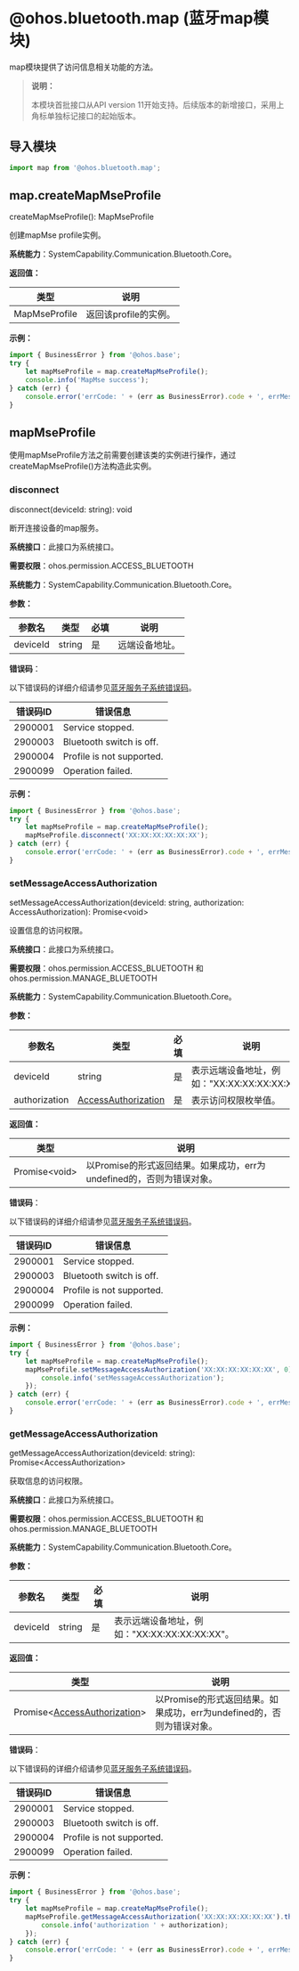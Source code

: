 # @ohos.bluetooth.map (蓝牙map模块)

map模块提供了访问信息相关功能的方法。

> **说明：**
>
> 本模块首批接口从API version 11开始支持。后续版本的新增接口，采用上角标单独标记接口的起始版本。



## 导入模块

```js
import map from '@ohos.bluetooth.map';
```


## map.createMapMseProfile<a name="createMapMseProfile"></a>

createMapMseProfile(): MapMseProfile

创建mapMse profile实例。

**系统能力**：SystemCapability.Communication.Bluetooth.Core。

**返回值：**

| 类型                            | 说明         |
| ----------------------------- | ---------- |
| MapMseProfile | 返回该profile的实例。 |

**示例：**

```js
import { BusinessError } from '@ohos.base';
try {
    let mapMseProfile = map.createMapMseProfile();
    console.info('MapMse success');
} catch (err) {
    console.error('errCode: ' + (err as BusinessError).code + ', errMessage: ' + (err as BusinessError).message);
}
```


## mapMseProfile

使用mapMseProfile方法之前需要创建该类的实例进行操作，通过createMapMseProfile()方法构造此实例。


### disconnect<a name="MapMseProfile-disconnect"></a>

disconnect(deviceId: string): void

断开连接设备的map服务。

**系统接口**：此接口为系统接口。

**需要权限**：ohos.permission.ACCESS_BLUETOOTH

**系统能力**：SystemCapability.Communication.Bluetooth.Core。

**参数：**

| 参数名    | 类型     | 必填   | 说明      |
| ------ | ------ | ---- | ------- |
| deviceId | string | 是    | 远端设备地址。 |

**错误码**：

以下错误码的详细介绍请参见[蓝牙服务子系统错误码](../errorcodes/errorcode-bluetoothManager.md)。

| 错误码ID | 错误信息 |
| -------- | ---------------------------- |
|2900001 | Service stopped.                         |
|2900003 | Bluetooth switch is off.                 |
|2900004 | Profile is not supported.                |
|2900099 | Operation failed.                        |

**示例：**

```js
import { BusinessError } from '@ohos.base';
try {
    let mapMseProfile = map.createMapMseProfile();
    mapMseProfile.disconnect('XX:XX:XX:XX:XX:XX');
} catch (err) {
    console.error('errCode: ' + (err as BusinessError).code + ', errMessage: ' + (err as BusinessError).message);
}
```

### setMessageAccessAuthorization<a name="MapMseProfile-setMessageAccessAuthorization"></a>

setMessageAccessAuthorization(deviceId: string, authorization: AccessAuthorization): Promise&lt;void&gt;

设置信息的访问权限。

**系统接口**：此接口为系统接口。

**需要权限**：ohos.permission.ACCESS_BLUETOOTH 和 ohos.permission.MANAGE_BLUETOOTH

**系统能力**：SystemCapability.Communication.Bluetooth.Core。

**参数：**

| 参数名      | 类型     | 必填   | 说明                                  |
| -------- | ------ | ---- | ----------------------------------- |
| deviceId | string | 是    | 表示远端设备地址，例如："XX:XX:XX:XX:XX:XX"。 |
| authorization | [AccessAuthorization](js-apis-bluetooth-constant.md#AccessAuthorization) | 是    | 表示访问权限枚举值。 |

**返回值：**

| 类型                                              | 说明                |
| ------------------------------------------------- | ------------------- |
| Promise&lt;void&gt; | 以Promise的形式返回结果。如果成功，err为undefined的，否则为错误对象。 |

**错误码**：

以下错误码的详细介绍请参见[蓝牙服务子系统错误码](../errorcodes/errorcode-bluetoothManager.md)。

| 错误码ID | 错误信息 |
| -------- | ---------------------------- |
|2900001 | Service stopped.                         |
|2900003 | Bluetooth switch is off.                 |
|2900004 | Profile is not supported.                |
|2900099 | Operation failed.                        |

**示例：**

```js
import { BusinessError } from '@ohos.base';
try {
    let mapMseProfile = map.createMapMseProfile();
    mapMseProfile.setMessageAccessAuthorization('XX:XX:XX:XX:XX:XX', 0).then(() => {
        console.info('setMessageAccessAuthorization');
    });
} catch (err) {
    console.error('errCode: ' + (err as BusinessError).code + ', errMessage: ' + (err as BusinessError).message);
}
```

### getMessageAccessAuthorization<a name="MapMseProfile-getMessageAccessAuthorization"></a>

getMessageAccessAuthorization(deviceId: string): Promise&lt;AccessAuthorization&gt;

获取信息的访问权限。

**系统接口**：此接口为系统接口。

**需要权限**：ohos.permission.ACCESS_BLUETOOTH 和 ohos.permission.MANAGE_BLUETOOTH

**系统能力**：SystemCapability.Communication.Bluetooth.Core。

**参数：**

| 参数名      | 类型     | 必填   | 说明                                  |
| -------- | ------ | ---- | ----------------------------------- |
| deviceId | string | 是    | 表示远端设备地址，例如："XX:XX:XX:XX:XX:XX"。 |

**返回值：**

| 类型                                              | 说明                |
| ------------------------------------------------- | ------------------- |
| Promise&lt;[AccessAuthorization](js-apis-bluetooth-constant.md#AccessAuthorization)&gt; | 以Promise的形式返回结果。如果成功，err为undefined的，否则为错误对象。 |

**错误码**：

以下错误码的详细介绍请参见[蓝牙服务子系统错误码](../errorcodes/errorcode-bluetoothManager.md)。

| 错误码ID | 错误信息 |
| -------- | ---------------------------- |
|2900001 | Service stopped.                         |
|2900003 | Bluetooth switch is off.                 |
|2900004 | Profile is not supported.                |
|2900099 | Operation failed.                        |

**示例：**

```js
import { BusinessError } from '@ohos.base';
try {
    let mapMseProfile = map.createMapMseProfile();
    mapMseProfile.getMessageAccessAuthorization('XX:XX:XX:XX:XX:XX').then((authorization) => {
        console.info('authorization ' + authorization);
    });
} catch (err) {
    console.error('errCode: ' + (err as BusinessError).code + ', errMessage: ' + (err as BusinessError).message);
}
```